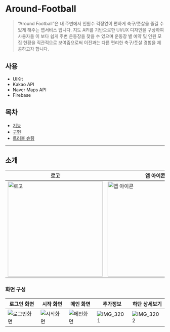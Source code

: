 # Around-Football
> “Around Football”은 내 주변에서 인원수 걱정없이 편하게 축구/풋살을 즐길 수 있게 해주는 앱서비스 입니다. 지도 API를 기반으로한 UI/UX 디자인을 구상하여 사용자들 이 보다 쉽게 주변 운동장을 찾을 수 있으며 운동장 별 예약 및 인원 모집 현황을 직관적으로 보여줌으로써 이전과는 다른 편리한 축구/풋살 경험을 제공하고자 합니다.

## 사용

- UIKit
- Kakao API
- Naver Maps API
- Firebase

## 목차

- [기능](#기능)
- [구현](#구현)
- [트러블 슈팅](#트러블-슈팅)

---

## 소개

| 로고                 | 앱 아이콘                |
|---------------------|-----------------------|
| <img width="300" alt="로고" src="https://user-images.githubusercontent.com/101093592/195090820-f2eff088-2a62-4d7c-8304-4af72536fe51.png"> | <img width="300" alt="앱 아이콘" src="https://user-images.githubusercontent.com/101093592/195091797-f41cc1e9-3140-4239-8015-470d68b1c195.png"> |

### 화면 구성

| 로그인 화면                | 시작 화면           | 메인 화면                |       추가정보          |     하단 상세보기       |
|----------------------|----------------------|------------------------|----------------------|----------------------|
| ![로그인화면](https://user-images.githubusercontent.com/101093592/195090834-acc5247f-1da2-43fc-827d-1ff1045162c9.png) | ![시작화면](https://user-images.githubusercontent.com/101093592/195090831-24c4b9e8-d77e-4e3c-b0ca-fa6d9cee516d.png)| ![메인화면](https://user-images.githubusercontent.com/101093592/195090830-166b7561-74e3-420c-814f-8df2d28b722f.png)|![IMG_3201](https://user-images.githubusercontent.com/101093592/228728269-1b5ece00-5ad7-4b0c-a0ee-15fa71e123ac.png)|![IMG_3202](https://user-images.githubusercontent.com/101093592/228728319-8a6203aa-d9f8-465b-ad75-d75b0438f982.png)|
